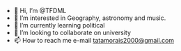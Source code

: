 - 👋 Hi, I’m @TFDML
- 👀 I’m interested in Geography, astronomy and music.
- 🌱 I’m currently learning political
- 💞️ I’m looking to collaborate on university 
- 📫 How to reach me e-mail tatamorais2000@gmail.com

<!---
TFDML/TFDML is a ✨ special ✨ repository because its `README.md` (this file) appears on your GitHub profile.
You can click the Preview link to take a look at your changes.
--->
